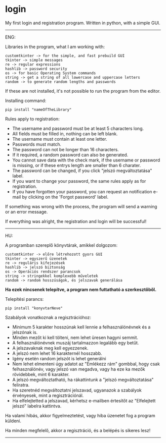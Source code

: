 # login

My first login and registration program. Written in python, with a simple GUI. 

------------------------------------------------------------------------------------------------------------------------


ENG:


Libraries in the program, what I am working with:


    customtkinter -> for the simple, and fast prebuild GUI
    tkinter -> simple messages
    re -> regular expressions
    hashlib -> password security
    os -> for basic Operating System commands
    string -> get a string of all lowercase and uppercase letters
    random -> to generate random lengths and passwords


If these are not installed, it's not possible to run the program from the editor.

Installing command:    
    
    pip install "nameOfTheLibrary"


Rules apply to registration:
- The username and password must be at least 5 characters long. 
- All fields must be filled in, nothing can be left blank.
- The username must contain at least one letter.
- Passwords must match.
- The password can not be longer than 16 characters.
- If it required, a random password can also be generated.
- You cannot save data with the check mark, if the username or password is missing, or if these entrys length are smaller than 6 charater.
- The password can be changed, if you click "jelszó megváltoztatása" label.
- If you want to change your password, the same rules apply as for registration.
- If you have forgotten your password, you can request an notification e-mail by clicking on the 'Forgot password' label.


If something was wrong with the process, the program will send a warning or an error message.


If everything was alright, the registration and login will be successful!


------------------------------------------------------------------------------------------------------------------------


HU:


A programban szereplő könyvtárak, amikkel dolgozom: 

    customtkinter -> előre létrehozott gyors GUI
    tkinter -> egyszerű üzenetek
    re -> reguláris kifejezések
    hashlib -> jelszó biztonság
    os -> Operációs rendszer parancsok
    string -> stringekkel komplexebb műveletek
    random -> random hosszúságok, és jelszavak generálása

**Ha ezek nincsenek telepítve, a program nem futtatható a szerkesztőből.**

Telepítési parancs:    
    
    pip install "konyvtarNeve"


Szabályok vonatkoznak a regisztrációhoz:
- Minimum 5 karakter hosszúnak kell lennie a felhasználónévnek és a jelszónak is. 
- Minden mezőt ki kell tölteni, nem lehet üresen hagyni semmit.
- A felhasználónévnek muszáj tartalmazzon legalább egy betűt.
- A jelszavaknak meg kell egyezzenek.
- A jelszó nem lehet 16 karakternél hosszabb.
- Igény esetén random jelszót is lehet generálni
- Nem lehet elmenteni úgy adatot az "Emlékezz rám" gombbal, hogy csak felhasználónév, vagy jelszó van megadva, vagy ha eze ka mezők rövidebbek, mint 6 karakter.
- A jelszó megváltoztatható, ha rákattintunk a "jelszó megváltoztatása" feliratra.
- Ha szeretnéd megváltoztatni jelszavad, ugyanazok a szabályok érvényesek, mint a regisztrációnál.
- Ha elfelejtetted a jelszavad, kérhetsz e-mailben értesítőt az "Elfelejtett jelszó" labelra kattintva.


Ha valami hibás, akkor figyelmeztetést, vagy hiba üzenetet fog a program küldeni.


Ha minden megfelelő, akkor a regisztráció, és a belépés is sikeres lesz!


------------------------------------------------------------------------------------------------------------------------
